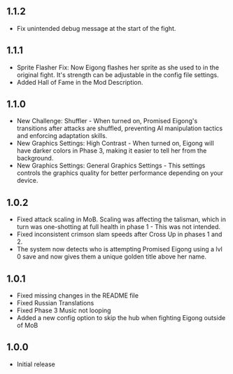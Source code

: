## 1.1.2
- Fix unintended debug message at the start of the fight.

## 1.1.1
- Sprite Flasher Fix: Now Eigong flashes her sprite as she used to in the original fight. It's strength can be adjustable in the config file settings.
- Added Hall of Fame in the Mod Description.

## 1.1.0
- New Challenge: Shuffler - When turned on, Promised Eigong's transitions after attacks are shuffled, preventing AI manipulation tactics and enforcing adaptation skills.
- New Graphics Settings: High Contrast - When turned on, Eigong will have darker colors in Phase 3, making it easier to tell her from the background.
- New Graphics Settings: General Graphics Settings - This settings controls the graphics quality for better performance depending on your device.

## 1.0.2
- Fixed attack scaling in MoB. Scaling was affecting the talisman, which in turn was one-shotting at full health in phase 1 - This was not intended.
- Fixed inconsistent crimson slam speeds after Cross Up in phases 1 and 2.
- The system now detects who is attempting Promised Eigong using a lvl 0 save and now gives them a unique golden title above her name.

## 1.0.1
- Fixed missing changes in the README file
- Fixed Russian Translations
- Fixed Phase 3 Music not looping
- Added a new config option to skip the hub when fighting Eigong outside of MoB

## 1.0.0
- Initial release